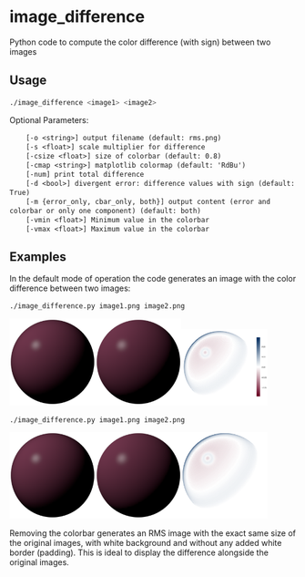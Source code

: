# image_difference
Python code to compute the color difference (with sign) between two images

## Usage

```bash
./image_difference <image1> <image2>  
```

Optional Parameters:  
```
	[-o <string>] output filename (default: rms.png)  
	[-s <float>] scale multiplier for difference  
	[-csize <float>] size of colorbar (default: 0.8)  
	[-cmap <string>] matplotlib colormap (default: 'RdBu')  
	[-num] print total difference  
	[-d <bool>] divergent error: difference values with sign (default: True)
	[-m {error_only, cbar_only, both}] output content (error and colorbar or only one component) (default: both)
	[-vmin <float>] Minimum value in the colorbar
	[-vmax <float>] Maximum value in the colorbar
```

## Examples
In the default mode of operation the code generates an image with the color difference between two images:
```bash
./image_difference.py image1.png image2.png  
```

<img src="/examples/image1.png" width="30%"><img src="/examples/image2.png" width="30%"><img src="/examples/both.png" width="30%">


```bash
./image_difference.py image1.png image2.png  
```

<img src="/examples/image1.png" width="30%"><img src="/examples/image2.png" width="30%"><img src="/examples/rms.png" width="30%">

Removing the colorbar generates an RMS image with the exact same size of the original images,
with white background and without any added white border (padding). This is ideal to display
the difference alongside the original images.
